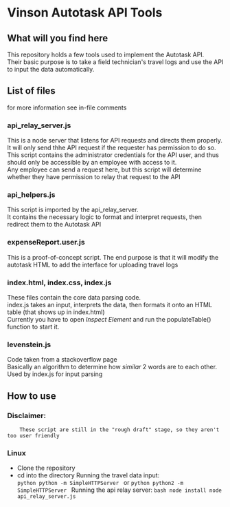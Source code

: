 # Vinson Autotask API Tools #

## What will you find here ##
This repository holds a few tools used to implement the Autotask API.  
Their basic purpose is to take a field technician's travel logs and use the API to input the data automatically.

## List of files ##
for more information see in-file comments

### api_relay_server.js ###
This is a node server that listens for API requests and directs them properly. It will only send thhe API request if the requester has permission to do so.  
This script contains the administrator credentials for the API user, and thus should only be accessible by an employee with access to it.  
Any employee can send a request here, but this script will determine whether they have permission to relay that request to the API  

### api_helpers.js ###
This script is imported by the api_relay_server.  
It contains the necessary logic to format and interpret requests, then redirect them to the Autotask API  

### expenseReport.user.js ###
This is a proof-of-concept script. The end purpose is that it will modify the autotask HTML to add the interface for uploading travel logs  

### index.html, index.css, index.js ###
These files contain the core data parsing code.  
index.js takes an input, interprets the data, then formats it onto an HTML table (that shows up in index.html)  
Currently you have to open *Inspect Element* and run the populateTable() function to start it.  

### levenstein.js ###
Code taken from a stackoverflow page  
Basically an algorithm to determine how *similar* 2 words are to each other.  
Used by index.js for input parsing  

## How to use ##
### Disclaimer: ###
        These script are still in the "rough draft" stage, so they aren't too user friendly  

### Linux ###
* Clone the repository
* cd into the directory
Running the travel data input:  
        ```python
        python -m SimpleHTTPServer
        ```
        or
        ```python
        python2 -m SimpleHTTPServer
        ```
Running the api relay server:
        ```bash
        node install
	node api_relay_server.js
        ```
